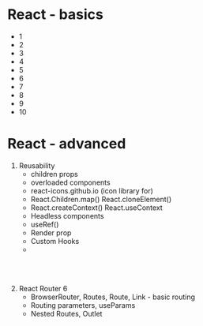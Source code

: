 # React - basics

- 1
- 2
- 3
- 4
- 5
- 6
- 7
- 8
- 9
- 10

# React - advanced

1. Reusability
    - children props
    - overloaded components
    - react-icons.github.io (icon library for)
    - React.Children.map() React.cloneElement()
    - React.createContext() React.useContext
    - Headless components
    - useRef()
    - Render prop
    - Custom Hooks
    - 
<br><br>

2. React Router 6
    - BrowserRouter, Routes, Route, Link - basic routing
    - Routing parameters, useParams
    - Nested Routes, Outlet